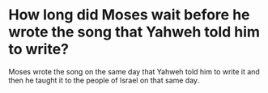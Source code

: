 # How long did Moses wait before he wrote the song that Yahweh told him to write?

Moses wrote the song on the same day that Yahweh told him to write it and then he taught it to the people of Israel on that same day.
